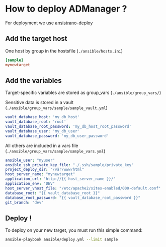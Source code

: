 # How to deploy ADManager ?
For deployment we use [ansistrano-deploy](https://github.com/ansistrano/deploy)

## Add the target host
One host by group in the hostsfile (`./ansible/hosts.ini`)

```ini
[sample]
mynewtarget

```
## Add the variables
Target-specific variables are stored as group_vars (`./ansible/group_vars/`)

Sensitive data is stored in a vault (`./ansible/group_vars/sample/sample_vault.yml`)
```yaml
vault_database_host: 'my_db_host'
vault_database_root: 'root'
vault_database_root_password: 'my_db_host_root_password'
vault_database_user: 'my_db_user'
vault_database_password: 'my_db_user_password'
```

All others are included in a vars file (`./ansible/group_vars/sample/sample_vars.yml`)
```yaml
ansible_user: "myuser"
ansible_ssh_private_key_file: "./.ssh/sample/private_key"
project_deploy_dir: "/var/www/html"
host_server_name: "mynewtarget"
application_url: "http://{{ host_server_name }}/"
application_env: "DEV"
host_server_vhost_file: "/etc/apache2/sites-enabled/000-default.conf"
database_root: "{{ vault_database_root }}"
database_root_password: "{{ vault_database_root_password }}"
git_branch: "dev"
```

## Deploy !
To deploy on your new target, you must run this simple command:

```bash
ansible-playbook ansible/deploy.yml --limit sample
```